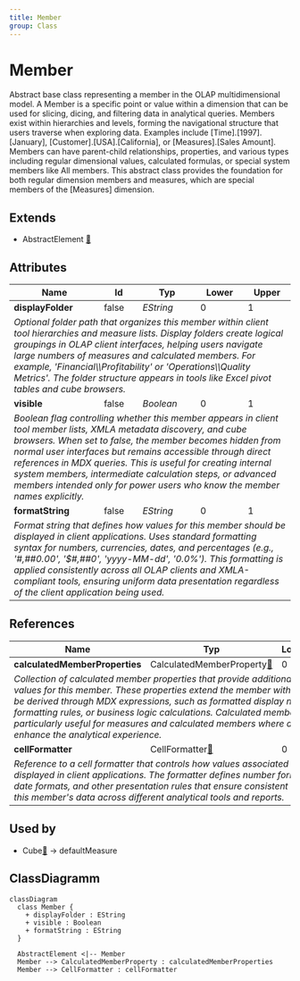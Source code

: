 ```yaml
---
title: Member
group: Class
---
```


# Member<a name="class-member"></a>

Abstract base class representing a member in the OLAP multidimensional model. A Member is a specific point or value within a dimension that can be used for slicing, dicing, and filtering data in analytical queries. Members exist within hierarchies and levels, forming the navigational structure that users traverse when exploring data. Examples include [Time].[1997].[January], [Customer].[USA].[California], or [Measures].[Sales Amount]. Members can have parent-child relationships, properties, and various types including regular dimensional values, calculated formulas, or special system members like All members. This abstract class provides the foundation for both regular dimension members and measures, which are special members of the [Measures] dimension.
## Extends
- AbstractElement [🔗](./class-AbstractElement)
## Attributes

<table>
  <thead>
    <tr>
      <th>Name</th>
      <th>Id</th>
      <th>Typ</th>
      <th>Lower</th>
      <th>Upper</th>
    </tr>
  </thead>
  <tbody>
    <tr>
      <td><strong>displayFolder</strong></td>
      <td>false</td>
      <td><em>EString</em></td>
      <td>0</td>
      <td>1</td>
    </tr>
    <tr>
      <td colspan="5"><em>Optional folder path that organizes this member within client tool hierarchies and measure lists. Display folders create logical groupings in OLAP client interfaces, helping users navigate large numbers of measures and calculated members. For example, 'Financial\\Profitability' or 'Operations\\Quality Metrics'. The folder structure appears in tools like Excel pivot tables and cube browsers.</em></td>
    </tr>
    <tr>
      <td><strong>visible</strong></td>
      <td>false</td>
      <td><em>Boolean</em></td>
      <td>0</td>
      <td>1</td>
    </tr>
    <tr>
      <td colspan="5"><em>Boolean flag controlling whether this member appears in client tool member lists, XMLA metadata discovery, and cube browsers. When set to false, the member becomes hidden from normal user interfaces but remains accessible through direct references in MDX queries. This is useful for creating internal system members, intermediate calculation steps, or advanced members intended only for power users who know the member names explicitly.</em></td>
    </tr>
    <tr>
      <td><strong>formatString</strong></td>
      <td>false</td>
      <td><em>EString</em></td>
      <td>0</td>
      <td>1</td>
    </tr>
    <tr>
      <td colspan="5"><em>Format string that defines how values for this member should be displayed in client applications. Uses standard formatting syntax for numbers, currencies, dates, and percentages (e.g., '#,##0.00', '$#,##0', 'yyyy-MM-dd', '0.0%'). This formatting is applied consistently across all OLAP clients and XMLA-compliant tools, ensuring uniform data presentation regardless of the client application being used.</em></td>
    </tr>
  </tbody>
</table>

## References

<table>
  <thead>
    <tr>
      <th>Name</th>
      <th>Typ</th>
      <th>Lower</th>
      <th>Upper</th>
      <th>Containment</th>
    </tr>
  </thead>
  <tbody>
    <tr>
      <td><strong>calculatedMemberProperties</strong></td>
      <td>CalculatedMemberProperty<a href="./class-CalculatedMemberProperty">🔗</a></td>
      <td>0</td>
      <td>&infin;</td>
      <td>true</td>
    </tr>
    <tr>
      <td colspan="5"><em>Collection of calculated member properties that provide additional metadata and computed values for this member. These properties extend the member with custom attributes that can be derived through MDX expressions, such as formatted display names, conditional formatting rules, or business logic calculations. Calculated member properties are particularly useful for measures and calculated members where dynamic property values enhance the analytical experience.</em></td>
    </tr>
    <tr>
      <td><strong>cellFormatter</strong></td>
      <td>CellFormatter<a href="./class-CellFormatter">🔗</a></td>
      <td>0</td>
      <td>1</td>
      <td>false</td>
    </tr>
    <tr>
      <td colspan="5"><em>Reference to a cell formatter that controls how values associated with this member are displayed in client applications. The formatter defines number formatting, currency symbols, date formats, and other presentation rules that ensure consistent and appropriate display of this member's data across different analytical tools and reports.</em></td>
    </tr>
  </tbody>
</table>



## Used by

- Cube[🔗](./class-Cube) → defaultMeasure

## ClassDiagramm

```mermaid
classDiagram
  class Member {
    + displayFolder : EString
    + visible : Boolean
    + formatString : EString
  }

  AbstractElement <|-- Member
  Member --> CalculatedMemberProperty : calculatedMemberProperties
  Member --> CellFormatter : cellFormatter

```
